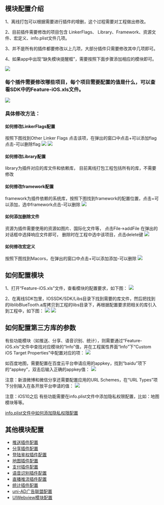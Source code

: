 ## 模块配置介绍
1、离线打包可以根据需要进行插件的增删，这个过程需要对工程做出修改。

2、目前插件需要修改的项目包含 LinkerFlags、 Library、Framework、资源文件、宏定义、info.plist文件几项。

3、并不是所有的插件都要修改以上几项，大部分插件只需要修改其中几项即可。

4、如果app中出现“缺失模块提醒框”，需要按照下面步骤添加相应的模块即可。

![](https://img.cdn.aliyun.dcloud.net.cn/nativedocs/5SDKiOS/common/50289.png)

### 每个插件需要修改哪些项目，每个项目需要配置的值是什么，可以查看SDK中的Feature-iOS.xls文件。
![](https://img.cdn.aliyun.dcloud.net.cn/nativedocs/5SDKiOS/common/50292.png)

### 具体修改方法：
#### 如何修改LinkerFlags配置
   按照下图找到Other Linker Flags 点击该项，在弹出的窗口中点击+可以添加flag 点击-可以删除flag
   ![](https://img.cdn.aliyun.dcloud.net.cn/nativedocs/5SDKiOS/common/1154.png)
   ![](https://img.cdn.aliyun.dcloud.net.cn/nativedocs/5SDKiOS/common/1218.png)

#### 如何修改Library配置
   library为插件对应的库文件和依赖库， 目前离线打包工程包括所有的库，不需要修改

#### 如何修改framework配置
 framework为插件依赖的系统库，按照下图找到framework的配置位置，点击+可以添加，选中framework点击-可以删除
 ![](https://img.cdn.aliyun.dcloud.net.cn/nativedocs/5SDKiOS/common/1156s.png)

#### 如何添加删除文件
 资源为插件需要使用的资源如图片、国际化文件等， 点击File->addFile 在弹出的对话框中选择响应文件即可，
删除时在工程中选中该项目，点击delete键
![](https://img.cdn.aliyun.dcloud.net.cn/nativedocs/5SDKiOS/common/1155.png)

#### 如何修改宏定义
   按照下图找到Macors，在弹出的窗口中点击+可以添加添加-可以删除
![](https://img.cdn.aliyun.dcloud.net.cn/nativedocs/5SDKiOS/common/1156.png)


## 如何配置模块
1、打开“Feature-iOS.xls”文件，查看模块的配置要求，如下图：
![](https://img.cdn.aliyun.dcloud.net.cn/nativedocs/5SDKiOS/ModuleReference/nzkx1.png)

2、在离线SDK包里，IOSSDK/SDK/Libs目录下找到需要的库文件，然后把找到的liblibBlueTooth.a库拷贝到工程的libs目录下，再根据配置要求把相关的库引入到工程中，如下图：
![](https://img.cdn.aliyun.dcloud.net.cn/nativedocs/5SDKiOS/ModuleReference/nzkx2.png)
![](https://img.cdn.aliyun.dcloud.net.cn/nativedocs/5SDKiOS/ModuleReference/nzkx3.png)

## 如何配置第三方库的参数
有些功能模块（如推送、分享、语音识别、统计），则需要通过“Feature-iOS.xls”文件中查找对应模块的“Info”值，并在工程属性界面“Info”下“Custom iOS Target Properties”中配置对应的项：
![](https://img.cdn.aliyun.dcloud.net.cn/nativedocs/5SDKiOS/ModuleReference/nzkx11.png)

如百度地图，需要配置在百度云平台申请应用的appkey，找到“baidu”项下的“appkey”，双击后输入正确的appkey值：
![](https://img.cdn.aliyun.dcloud.net.cn/nativedocs/5SDKiOS/ModuleReference/nzkx12.png)

注意：新浪微博和微信分享还需要配置应用的URL Schemes，在“URL Types”项下分别输入在各开放平台申请的值：
![](https://img.cdn.aliyun.dcloud.net.cn/nativedocs/5SDKiOS/ModuleReference/nzkx13.png)

注意：iOS10之后 有些功能需要在info.plist文件中添加隐私权限配置，比如：地图模块等等。

[info.plist文件中如何添加隐私权限配置](http://ask.dcloud.net.cn/article/931)



## 其他模块配置

* [推送插件配置](/5PlusDocs/usemodule/iOSModuleConfig/push.md)
* [分享插件配置](/5PlusDocs/usemodule/iOSModuleConfig/share.md)
* [登陆鉴权插件配置](/5PlusDocs/usemodule/iOSModuleConfig/oauth.md)
* [地图插件配置](/5PlusDocs/usemodule/iOSModuleConfig/map.md)
* [支付插件配置](/5PlusDocs/usemodule/iOSModuleConfig/pay.md)
* [语音识别插件配置](/5PlusDocs/usemodule/iOSModuleConfig/speech.md)
* [直播推流插件配置](/5PlusDocs/usemodule/iOSModuleConfig/livepusher.md)
* [统计插件配置](/5PlusDocs/usemodule/iOSModuleConfig/statistic.md)
* [uni-AD广告联盟配置](/5PlusDocs/usemodule/iOSModuleConfig/uniad.md)
* [UIWebview模块配置](/5PlusDocs/usemodule/iOSModuleConfig/uiwebview.md)
